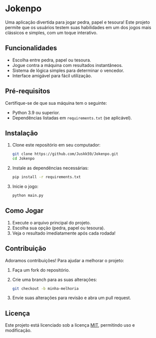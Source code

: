 # Jokenpo

Uma aplicação divertida para jogar pedra, papel e tesoura! Este projeto permite que os usuários testem suas habilidades em um dos jogos mais clássicos e simples, com um toque interativo.

## Funcionalidades

- Escolha entre pedra, papel ou tesoura.
- Jogue contra a máquina com resultados instantâneos.
- Sistema de lógica simples para determinar o vencedor.
- Interface amigável para fácil utilização.

## Pré-requisitos

Certifique-se de que sua máquina tem o seguinte:

- Python 3.9 ou superior.
- Dependências listadas em `requirements.txt` (se aplicável).

## Instalação

1. Clone este repositório em seu computador:

    ```bash
    git clone https://github.com/Juskk59/Jokenpo.git
    cd Jokenpo
    ```

2. Instale as dependências necessárias:

    ```bash
    pip install -r requirements.txt
    ```

3. Inicie o jogo:

    ```bash
    python main.py
    ```

## Como Jogar

1. Execute o arquivo principal do projeto.
2. Escolha sua opção (pedra, papel ou tesoura).
3. Veja o resultado imediatamente após cada rodada!

## Contribuição

Adoramos contribuições! Para ajudar a melhorar o projeto:

1. Faça um fork do repositório.
2. Crie uma branch para as suas alterações:

    ```bash
    git checkout -b minha-melhoria
    ```

3. Envie suas alterações para revisão e abra um pull request.

## Licença

Este projeto está licenciado sob a licença [MIT](https://opensource.org/licenses/MIT), permitindo uso e modificação.

